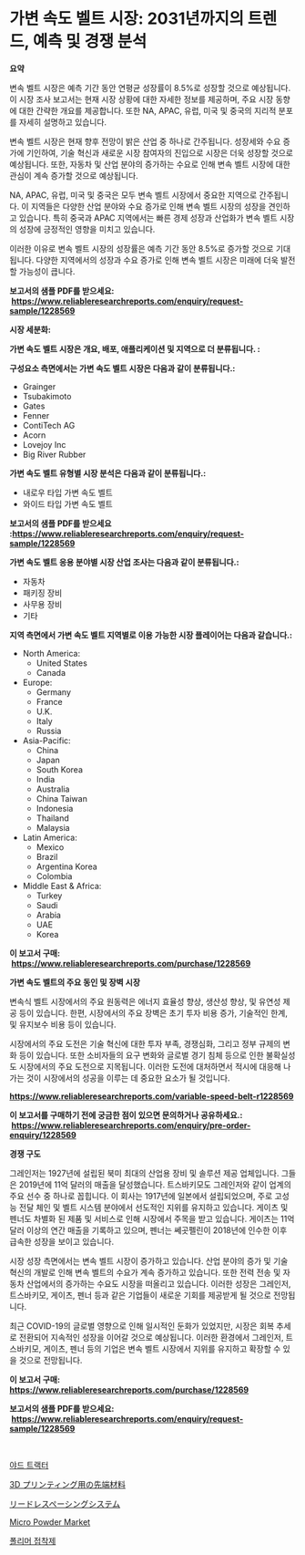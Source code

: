 <p><h1>가변 속도 벨트 시장: 2031년까지의 트렌드, 예측 및 경쟁 분석</h1></p><p><strong>요약</strong></p>
<p><p>변속 벨트 시장은 예측 기간 동안 연평균 성장률이 8.5%로 성장할 것으로 예상됩니다. 이 시장 조사 보고서는 현재 시장 상황에 대한 자세한 정보를 제공하며, 주요 시장 동향에 대한 간략한 개요를 제공합니다. 또한 NA, APAC, 유럽, 미국 및 중국의 지리적 분포를 자세히 설명하고 있습니다.</p><p>변속 벨트 시장은 현재 향후 전망이 밝은 산업 중 하나로 간주됩니다. 성장세와 수요 증가에 기인하여, 기술 혁신과 새로운 시장 참여자의 진입으로 시장은 더욱 성장할 것으로 예상됩니다. 또한, 자동차 및 산업 분야의 증가하는 수요로 인해 변속 벨트 시장에 대한 관심이 계속 증가할 것으로 예상됩니다.</p><p>NA, APAC, 유럽, 미국 및 중국은 모두 변속 벨트 시장에서 중요한 지역으로 간주됩니다. 이 지역들은 다양한 산업 분야와 수요 증가로 인해 변속 벨트 시장의 성장을 견인하고 있습니다. 특히 중국과 APAC 지역에서는 빠른 경제 성장과 산업화가 변속 벨트 시장의 성장에 긍정적인 영향을 미치고 있습니다.</p><p>이러한 이유로 변속 벨트 시장의 성장률은 예측 기간 동안 8.5%로 증가할 것으로 기대됩니다. 다양한 지역에서의 성장과 수요 증가로 인해 변속 벨트 시장은 미래에 더욱 발전할 가능성이 큽니다.</p></p>
<p><strong>보고서의 샘플 PDF를 받으세요: &nbsp;<a href="https://www.reliableresearchreports.com/enquiry/request-sample/1228569">https://www.reliableresearchreports.com/enquiry/request-sample/1228569</a></strong></p>
<p><strong>시장 세분화:</strong></p>
<p><strong> 가변 속도 벨트 시장은 개요, 배포, 애플리케이션 및 지역으로 더 분류됩니다. :</strong></p>
<p><strong>구성요소 측면에서는 가변 속도 벨트 시장은 다음과 같이 분류됩니다.:</strong></p>
<p><ul><li>Grainger</li><li>Tsubakimoto</li><li>Gates</li><li>Fenner</li><li>ContiTech AG</li><li>Acorn</li><li>Lovejoy Inc</li><li>Big River Rubber</li></ul></p>
<p><strong> 가변 속도 벨트 유형별 시장 분석은 다음과 같이 분류됩니다.:</strong></p>
<p><ul><li>내로우 타입 가변 속도 벨트</li><li>와이드 타입 가변 속도 벨트</li></ul></p>
<p><strong>보고서의 샘플 PDF를 받으세요 :<a href="https://www.reliableresearchreports.com/enquiry/request-sample/1228569">https://www.reliableresearchreports.com/enquiry/request-sample/1228569</a></strong></p>
<p><strong> 가변 속도 벨트 응용 분야별 시장 산업 조사는 다음과 같이 분류됩니다.:</strong></p>
<p><ul><li>자동차</li><li>패키징 장비</li><li>사무용 장비</li><li>기타</li></ul></p>
<p><strong>지역 측면에서 가변 속도 벨트 지역별로 이용 가능한 시장 플레이어는 다음과 같습니다.:</strong></p>
<p><ul>
    <li>
        North America:
        <ul>
            <li>United States</li>
            <li>Canada</li>
        </ul>
    </li>
    <li>
        Europe:
        <ul>
            <li>Germany</li>
            <li>France</li>
            <li>U.K.</li>
            <li>Italy</li>
            <li>Russia</li>
        </ul>
    </li>
    <li>
        Asia-Pacific:
        <ul>
            <li>China</li>
            <li>Japan</li>
            <li>South Korea</li>
            <li>India</li>
            <li>Australia</li>
            <li>China Taiwan</li>
            <li>Indonesia</li>
            <li>Thailand</li>
            <li>Malaysia</li>
        </ul>
    </li>
    <li>
        Latin America:
        <ul>
            <li>Mexico</li>
            <li>Brazil</li>
            <li>Argentina Korea</li>
            <li>Colombia</li>
        </ul>
    </li>
    <li>
        Middle East & Africa:
        <ul>
            <li>Turkey</li>
            <li>Saudi</li>
            <li>Arabia</li>
            <li>UAE</li>
            <li>Korea</li>
        </ul>
    </li>
    </ul></p>
<p><strong>이 보고서 구매: &nbsp;<a href="https://www.reliableresearchreports.com/purchase/1228569">https://www.reliableresearchreports.com/purchase/1228569</a></strong></p>
<p><strong>가변 속도 벨트의 주요 동인 및 장벽 시장</strong></p>
<p><p>변속식 벨트 시장에서의 주요 원동력은 에너지 효율성 향상, 생산성 향상, 및 유연성 제공 등이 있습니다. 한편, 시장에서의 주요 장벽은 초기 투자 비용 증가, 기술적인 한계, 및 유지보수 비용 등이 있습니다.</p><p>시장에서의 주요 도전은 기술 혁신에 대한 투자 부족, 경쟁심화, 그리고 정부 규제의 변화 등이 있습니다. 또한 소비자들의 요구 변화와 글로벌 경기 침체 등으로 인한 불확실성도 시장에서의 주요 도전으로 지목됩니다. 이러한 도전에 대처하면서 적시에 대응해 나가는 것이 시장에서의 성공을 이루는 데 중요한 요소가 될 것입니다.</p></p>
<p><strong><a href="https://www.reliableresearchreports.com/variable-speed-belt-r1228569">https://www.reliableresearchreports.com/variable-speed-belt-r1228569</a></strong></p>
<p><strong>이 보고서를 구매하기 전에 궁금한 점이 있으면 문의하거나 공유하세요.: &nbsp;<a href="https://www.reliableresearchreports.com/enquiry/pre-order-enquiry/1228569">https://www.reliableresearchreports.com/enquiry/pre-order-enquiry/1228569</a></strong></p>
<p><strong>경쟁 구도</strong></p>
<p><p>그레인저는 1927년에 설립된 북미 최대의 산업용 장비 및 솔루션 제공 업체입니다. 그들은 2019년에 11억 달러의 매출을 달성했습니다. 트스바키모도 그레인저와 같이 업계의 주요 선수 중 하나로 꼽힙니다. 이 회사는 1917년에 일본에서 설립되었으며, 주로 고성능 전달 체인 및 벨트 시스템 분야에서 선도적인 지위를 유지하고 있습니다. 게이츠 및 펜너도 차별화 된 제품 및 서비스로 인해 시장에서 주목을 받고 있습니다. 게이츠는 11억 달러 이상의 연간 매출을 기록하고 있으며, 펜너는 쎄곳펠린이 2018년에 인수한 이후 급속한 성장을 보이고 있습니다.</p><p>시장 성장 측면에서는 변속 벨트 시장이 증가하고 있습니다. 산업 분야의 증가 및 기술 혁신의 개발로 인해 변속 벨트의 수요가 계속 증가하고 있습니다. 또한 전력 전송 및 자동차 산업에서의 증가하는 수요도 시장을 떠올리고 있습니다. 이러한 성장은 그레인저, 트스바키모, 게이츠, 펜너 등과 같은 기업들이 새로운 기회를 제공받게 될 것으로 전망됩니다.</p><p>최근 COVID-19의 글로벌 영향으로 인해 일시적인 둔화가 있었지만, 시장은 회복 추세로 전환되어 지속적인 성장을 이어갈 것으로 예상됩니다. 이러한 환경에서 그레인저, 트스바키모, 게이츠, 펜너 등의 기업은 변속 벨트 시장에서 지위를 유지하고 확장할 수 있을 것으로 전망됩니다.</p></p>
<p><strong>이 보고서 구매: &nbsp; <a href="https://www.reliableresearchreports.com/purchase/1228569">https://www.reliableresearchreports.com/purchase/1228569</a></strong></p>
<p><strong>보고서의 샘플 PDF를 받으세요: &nbsp;<a href="https://www.reliableresearchreports.com/enquiry/request-sample/1228569">https://www.reliableresearchreports.com/enquiry/request-sample/1228569</a></strong><strong></strong></p>
<p>&nbsp;</p>
<p><p><a href="https://medium.com/@clairhane1954/%EC%95%BC%EB%93%9C-%ED%8A%B8%EB%9E%99%ED%84%B0-%EC%8B%9C%EC%9E%A5-%EA%B7%9C%EB%AA%A8%EB%8A%94-%EC%A0%84-%EC%84%B8%EA%B3%84-%EC%82%B0%EC%97%85%EC%97%90%EC%84%9C-%EC%B5%9C%EA%B3%A0%EC%9D%98-%EB%A7%88%EC%BC%80%ED%8C%85-%EC%B1%84%EB%84%90%EC%9D%84-%EB%B3%B4%EC%97%AC%EC%A4%8D%EB%8B%88%EB%8B%A4-1cb4aee531ef">야드 트랙터</a></p><p><a href="https://github.com/joaejkdzgyljvo6/Market-Research-Report-List-1/blob/main/944587532856.md">3D プリンティング用の先端材料</a></p><p><a href="https://medium.com/@kaydenjohns1964/%E3%83%AA%E3%83%BC%E3%83%89%E3%83%AC%E3%82%B9%E3%83%9A%E3%83%BC%E3%82%B7%E3%83%B3%E3%82%B0%E3%82%B7%E3%82%B9%E3%83%86%E3%83%A0%E5%B8%82%E5%A0%B4%E5%B1%95%E6%9C%9B-%E7%94%A3%E6%A5%AD%E6%A6%82%E8%A6%81%E3%81%A8%E4%BA%88%E6%B8%AC-2024%E5%B9%B4-2031%E5%B9%B4-14528d6f9790">リードレスペーシングシステム</a></p><p><a href="https://issuu.com/reportprime-2/docs/micro-powder-market-size-2030.pptx">Micro Powder Market</a></p><p><a href="https://github.com/Maeennan456456/Market-Research-Report-List-1/blob/main/418034330018.md">폴리머 접착제</a></p></p>